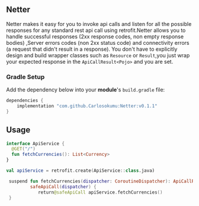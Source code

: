 ## Netter
Netter makes it easy for you to invoke api calls  and listen for all the possible responses for any standard rest api call using retrofit.Netter allows you to handle successful responses (2xx response codes, non empty response bodies)
,Server errors codes (non 2xx status code) and connectivity errors (a request that didn't result in a response). You don't have to explicitly  design and build wrapper classes such as `Resource` or `Result`,you just wrap your expected response in the `ApiCallResult<Pojo>` and you are set.

### Gradle Setup

Add the dependency below into your **module**'s `build.gradle` file:

```gradle
dependencies {
    implementation "com.github.Carlosokumu:Netter:v0.1.1"
}
```

## Usage

```kotlin
interface ApiService {
  @GET("/")
  fun fetchCurrencies(): List<Currency>
}

val apiService = retrofit.create(ApiService::class.java)

 suspend fun fetchCurrencies(dispatcher: CoroutineDispatcher): ApiCallResult<List<Currency>> = 
         safeApiCall(dispatcher) {
            return@safeApiCall apiService.fetchCurrencies()
 }

